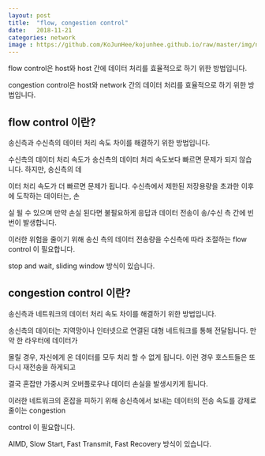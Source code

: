 ```yaml
---
layout: post
title:  "flow, congestion control"
date:   2018-11-21
categories: network
image : https://github.com/KoJunHee/kojunhee.github.io/raw/master/img/networkDoorimg.png
---
```


flow control은 host와 host 간에 데이터 처리를 효율적으로 하기 위한 방법입니다.

congestion control은 host와 network 간의 데이터 처리를 효율적으로 하기 위한 방법입니다.

## flow control 이란?

송신측과 수신측의 데이터 처리 속도 차이를 해결하기 위한 방법입니다. 

수신측의 데이터 처리 속도가 송신측의 데이터 처리 속도보다 빠르면 문제가 되지 않습니다. 하지만, 송신측의 데

이터 처리 속도가 더 빠르면 문제가 됩니다. 수신측에서 제한된 저장용량을 초과한 이후에 도착하는 데이터는, 손

실 될 수 있으며 만약 손실 된다면 불필요하게 응답과 데이터 전송이 송/수신 측 간에 빈번이 발생합니다. 

이러한 위험을 줄이기 위해 송신 측의 데이터 전송량을 수신측에 따라 조절하는 flow control 이 필요합니다.

stop and wait, sliding window 방식이 있습니다.

## congestion control 이란?

송신측과 네트워크의 데이터 처리 속도 차이를 해결하기 위한 방법입니다.

송신측의 데이터는 지역망이나 인터넷으로 연결된 대형 네트워크를 통해 전달됩니다. 만약 한 라우터에 데이터가 

몰릴 경우, 자신에게 온 데이터를 모두 처리 할 수 없게 됩니다. 이런 경우 호스트들은 또 다시 재전송을 하게되고 

결국 혼잡만 가중시켜 오버플로우나 데이터 손실을 발생시키게 됩니다. 

이러한 네트워크의 혼잡을 피하기 위해 송신측에서 보내는 데이터의 전송 속도를  강제로 줄이는 congestion 

control 이 필요합니다.

AIMD, Slow Start, Fast Transmit, Fast Recovery 방식이 있습니다.